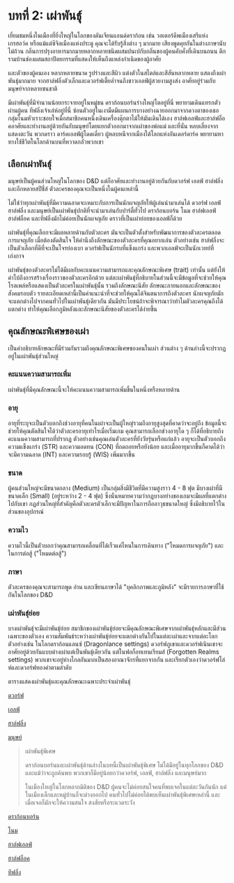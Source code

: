 # บทที่ 2: เผ่าพันธุ์

เยี่ยมชมหนึ่งในเมืองที่ยิ่งใหญ่ในโลกของดันเจียนแอนด์ดราก้อน เช่น วอเตอร์ดีพเมืองเสรีแห่งเกรฮอว์ค หรือแม้แต่ซิจิลเมืองแห่งประตู คุณจะได้รับรู้สิ่งต่าง ๆ มากมาย เสียงพูดคุยกันในต่างภาษานับไม่ถ้วน กลิ่นการปรุงอาหารมากมายหลากหลายชนิดผสมปนเปกับกลิ่นของผู้คนคับคั่งที่เดินบนถนน ตึกรามบ้านช่องผสมสถาปัตยกรรมที่แสดงให้เห็นถึงแหล่งกำเนิดของผู้อาศัย

และตัวของผู้คนเอง หลากหลายขนาด รูปร่างและสีผิว แต่งตัวในสไตล์และสีสันหลากหลาย แสดงถึงเผ่าพันธุ์มากมาย จากฮาล์ฟลิ่งตัวเล็กและดวอร์ฟเตี้ยล่ำจนถึงชาวเอลฟ์ผู้สวยงามสูงส่ง อาศัยอยู่ร่วมกับมนุษย์จากหลายชนชาติ

มีเผ่าพันธุ์ที่มีจำนวนน้อยกระจายอยู่ในหมู่ชน ดราก้อนบอร์นร่างใหญ่โตอยู่ที่นี่ พยายามเดินแทรกตัวผ่านผู้คน ทีฟลิ่งเจ้าเล่ห์อยู่ที่นี่ ซ่อนตัวอยู่ในเงามืดมีแผนการบางอย่างฉายออกมาจากดวงตาของเธอ กลุ่มโนมหัวเราะชอบใจเมื่อสมาชิกคนหนึ่งเดินเครื่องตุ๊กตาไม้ให้มันเดินได้เอง ฮาล์ฟเอลฟ์และฮาล์ฟอ็อคอาศัยและทำงานอยู่ด้วยกันกับมนุษย์โดยแยกตัวออกมาจากเผ่าของพ่อแม่ และที่นั่น หลบเลี่ยงจากแสดงตะวัน พวกดราว ดาร์คเอลฟ์ผู้โดดเดี่ยว ผู้หลบหนีจากเมืองใต้โลกแห่งอันเดอร์ดาร์ค พยายามหาทางใช้ชีวิตในโลกด้านบนที่หวาดกลัวพวกเขา

## เลือกเผ่าพันธุ์

มนุษย์เป็นผู้คนส่วนใหญ่ในโลกของ D&D แต่ก็อาศัยและทำงานอยู่ด้วยกันกับดวอร์ฟ เอลฟ์ ฮาล์ฟลิ่ง และอีกหลายสปีชี่ส์ ตัวละครของคุณจะเป็นหนึ่งในผู้คนเหล่านี้

ไม่ใช่ว่าทุกเผ่าพันธุ์ที่มีความฉลาดจะเหมาะกับการเป็นนักผจญภัยให้ผู้เล่นนำมาเล่นได้ ดวอร์ฟ เอลฟ์ ฮาล์ฟลิ่ง และมนุษย์เป็นเผ่าพันธุ์ปกติที่จะนำมาเล่นกับปาร์ตี้ทั่วไป ดราก้อนบอร์น โนม ฮาล์ฟเอลฟ์ ฮาล์ฟอ็อค และทีฟลิ่งมักไม่ค่อยเป็นนักผจญภัย ดราวที่เป็นเผ่าย่อยของเอลฟ์ก็ด้วย

เผ่าพันธุ์ที่คุณเลือกจะมีผลหลายด้านกับตัวละคร มันจะเป็นตัวตั้งสำหรับพัฒนาการของตัวละครตลอดการผจญภัย เมื่อต้องตัดสินใจ ให้คำนึงถึงลักษณะของตัวละครที่คุณอยากเล่น ตัวอย่างเช่น ฮาล์ฟลิ่งจะเป็นตัวเลือกที่ดีที่จะเป็นโจรย่องเบา ดวอร์ฟเป็นนักรบที่แข็งแกร่ง และพวกเอลฟ์จะเป็นนักเวทย์ที่เก่งกาจ

เผ่าพันธุ์ของตัวละครไม่ได้มีผลกับคะแนนความสามารถและคุณลักษณะพิเศษ (trait) เท่านั้น แต่ยังให้คำใบ้ถึงการสร้างเรื่องราวของตัวละครอีกด้วย แต่ละเผ่าพันธุ์ที่อธิบายในส่วนนี้จะมีข้อมูลที่จะช่วยให้คุณโรลเพล์หรือแสดงเป็นตัวละครในเผ่าพันธุ์นั้น รวมถึงลักษณะนิสัย ลักษณะภายนอกและลักษณะของสังคมรอบตัว รายละเอียดเหล่านี้เป็นคำแนะนำที่จะช่วยให้คุณได้จินตนาการถึงตัวละคร นักผจญภัยมักจะแตกต่างไปจากคนทั่วไปในเผ่าพันธุ์เดียวกัน มันมีประโยชน์ถ้าจะพิจารณาว่าทำไมตัวละครคุณถึงได้แตกต่าง ทำให้คุณเลือกภูมิหลังและลักษณะนิสัยของตัวละครได้ง่ายขึ้น

## คุณลักษณะพิเศษของเผ่า

เป็นคำอธิบายลักษณะที่มีร่วมกันรวมถึงคุณลักษณะพิเศษของคนในเผ่า ส่วนต่าง ๆ ด้านล่างนี้จะปรากฏอยู่ในเผ่าพันธุ์ส่วนใหญ่

### คะแนนความสามารถเพิ่ม

เผ่าพันธุ์ที่มีคุณลักษณะนี้จะให้คะแนนความสามารถเพิ่มขึ้นในหนึ่งหรือหลายด้าน

### อายุ

อายุที่ระบุจะเป็นตัวบอกถึงช่วงอายุที่คนในเผ่าจะเป็นผู้ใหญ่รวมถึงอายุสูงสุดที่คาดว่าจะอยู่ถึง ข้อมูลนี้จะช่วยให้คุณตัดสินใจได้ว่าตัวละครอายุเท่าไรเมื่อเริ่มเกม คุณสามารถเลือกช่วงอายุใด ๆ ก็ได้ที่อธิบายถึงคะแนนความสามารถที่ปรากฏ ตัวอย่างเช่นคุณเล่นตัวละครที่ยังวัยรุ่นหรือแก่แล้ว อายุจะเป็นตัวบอกถึงความแข็งแกร่ง (STR) และความอดทน (CON) ที่ถดถอยหรือยังน้อย และเมื่ออายุมากขึ้นก็คาดได้ว่าจะมีความฉลาด (INT) และความรอบรู้ (WIS) เพิ่มมากขึ้น

### ขนาด

ผู้คนส่วนใหญ่จะมีขนาดกลาง (Medium) เป็นกลุ่มสิ่งมีชีวิตที่มีความสูงราว 4 - 8 ฟุต มีบางเผ่าที่มีขนาดเล็ก (Small) (อยู่ระหว่าง 2 - 4 ฟุต) ซึ่งนั่นหมายความว่ากฏบางอย่างของเกมจะมีผลที่แตกต่างไปกับเขา กฏส่วนใหญ่ที่สำคัญคือตัวละครตัวเล็กจะมีปัญหาในการถืออาวุธขนาดใหญ่ ซึ่งมีอธิบายไว้ในส่วนของอุปกรณ์

### ความไว

ความไวนี้เป็นตัวบอกว่าคุณสามารถเคลื่อนที่ได้เร็วแค่ไหนในการเดินทาง ("โหมดการผจญภัย") และในการต่อสู้ ("โหมดต่อสู้")

### ภาษา

ตัวละครของคุณจะสามารถพูด อ่าน และเขียนภาษาได้ "บุคลิกภาพและภูมิหลัง" จะมีรายการภาษาที่ใช้กันในโลกของ D&D

### เผ่าพันธุ์ย่อย

บางเผ่าพันธุ์จะมีเผ่าพันธุ์ย่อย สมาชิกของเผ่าพันธุ์ย่อยจะมีคุณลักษณะพิเศษจากเผ่าพันธุ์หลักและมีส่วนเฉพาะของตัวเอง ความสัมพันธ์ระหว่างเผ่าพันธุ์ย่อยจะแตกต่างกันไปในแต่ละเผ่าและจากแต่ละโลก ตัวอย่างเช่น ในโลกดราก้อนแลนซ์ (Dragonlance settings) ดวอร์ฟภูเขาและดวอร์ฟเนินเขาจะอาศัยอยู่ด้วยกันแบบต่างเผ่าแต่เป็นพันธุ์เดียวกัน แต่ในฟอก็อทเทนเรียมส์ (Forgotten Realms settings) พวกเขาจะอยู่ห่างไกลกันมากเป็นสองอาณาจักรที่แยกจากกัน และเรียกตัวเองว่าดวอร์ฟโล่ห์และดวอร์ฟทองคำตามลำดับ

ตารางแสดงเผ่าพันธุ์และคุณลักษณะเฉพาะประจำเผ่าพันธุ์

[ดวอร์ฟ](./races/dwarf.md)

[เอลฟ์](./races/elf.md)

[ฮาล์ฟลิ่ง](./races/halfing.md)

[มนุษย์](./races/human.md)

> เผ่าพันธุ์พิเศษ
>
> ดราก้อนบอร์นและเผ่าพันธุ์ด้านล่างในบทนี้เป็นเผ่าพันธุ์พิเศษ ไม่ได้มีอยู่ในทุกโลกของ D&D และแม้ว่าจะถูกค้นพบ พวกเขาก็มีอยู่น้อยกว่าดวอร์ฟ, เอลฟ์, ฮาล์ฟลิ่ง และมนุษย์มาก
>
> ในเมืองใหญ่ในโลกหลากมิติของ D&D ผู้คนจะไม่ค่อยสนใจคนที่พบเจอในแต่ละวันกันนัก แต่ในเมืองเล็กและหมู่บ้านก็จะต่างออกไป คนทั่วไปไม่ค่อยได้พบเห็นเผ่าพันธุ์พิเศษเหล่านี้ และเมื่อเจอก็มักจะให้ความสนใจ สงสัยหรือระแวดระวัง

[ดราก้อนบอร์น](./races/dragonborn.md)

[โนม](./races/gnome.md)

[ฮาล์ฟเอลฟ์](./races/half-elf.md)

[ฮาล์ฟอ็อค](./races/half-orc.md)

[ทีฟลิ่ง](./races/tiefling.md)
